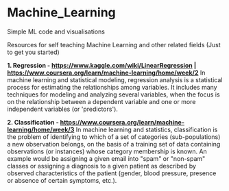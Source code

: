 # Machine_Learning
Simple ML code and visualisations

Resources for self teaching Machine Learning and other related fields (Just to get you started)

**1. Regression - https://www.kaggle.com/wiki/LinearRegression | 
   https://www.coursera.org/learn/machine-learning/home/week/2**
In machine learning and statistical modeling, regression analysis is a statistical process for estimating the relationships among variables. 
It includes many techniques for modeling and analyzing several variables, when the focus is on the relationship between a
dependent variable and one or more independent variables (or 'predictors').

**2. Classification - https://www.coursera.org/learn/machine-learning/home/week/3**
In machine learning and statistics, classification is the problem of identifying to which of a set of categories 
(sub-populations) a new observation belongs, on the basis of a training set of data containing observations (or instances) 
whose category membership is known. An example would be assigning a given email into "spam" or "non-spam" classes or assigning a diagnosis to a given patient as described by observed 
characteristics of the patient (gender, blood pressure, presence or absence of certain symptoms, etc.).
